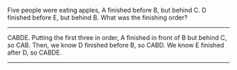 Five people were eating apples, A finished before B, but behind C. D finished before E, but behind B. What was the finishing order?





---------------------------------

CABDE. Putting the first three in order, A finished in front of B but behind C, so CAB. Then, we know D finished before B, so CABD. We know E finished after D, so CABDE.

---------------------------------
